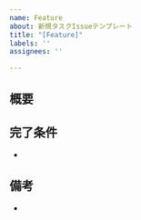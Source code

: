 ```yaml
---
name: Feature
about: 新規タスクIssueテンプレート
title: "[Feature]"
labels: ''
assignees: ''

---
```


## 概要

## 完了条件
- 

## 備考
-
